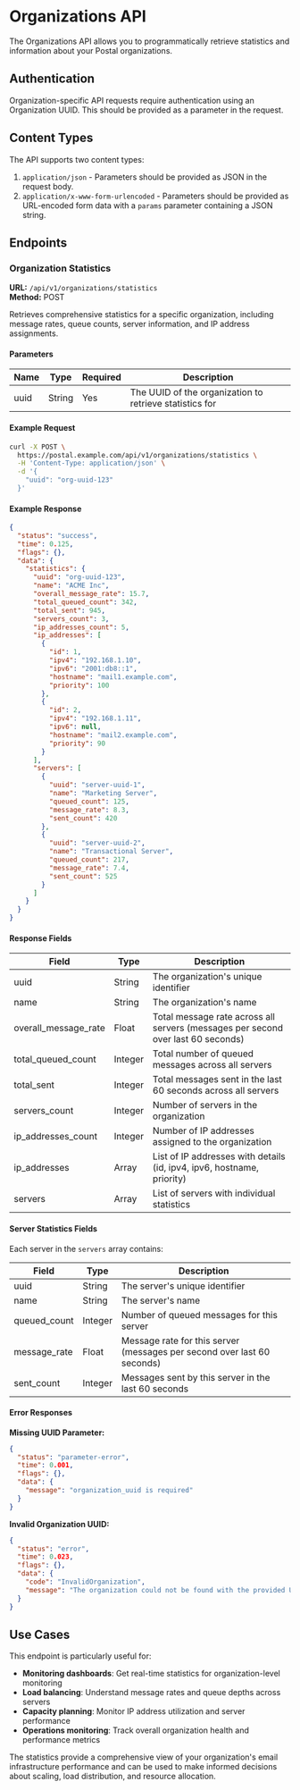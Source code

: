 # Organizations API

The Organizations API allows you to programmatically retrieve statistics and information about your Postal organizations.

## Authentication

Organization-specific API requests require authentication using an Organization UUID. This should be provided as a parameter in the request.

## Content Types

The API supports two content types:

1. `application/json` - Parameters should be provided as JSON in the request body.
2. `application/x-www-form-urlencoded` - Parameters should be provided as URL-encoded form data with a `params` parameter containing a JSON string.

## Endpoints

### Organization Statistics

**URL:** `/api/v1/organizations/statistics`  
**Method:** POST  

Retrieves comprehensive statistics for a specific organization, including message rates, queue counts, server information, and IP address assignments.

#### Parameters

| Name | Type | Required | Description |
|------|------|----------|-------------|
| uuid | String | Yes | The UUID of the organization to retrieve statistics for |

#### Example Request

```bash
curl -X POST \
  https://postal.example.com/api/v1/organizations/statistics \
  -H 'Content-Type: application/json' \
  -d '{
    "uuid": "org-uuid-123"
  }'
```

#### Example Response

```json
{
  "status": "success",
  "time": 0.125,
  "flags": {},
  "data": {
    "statistics": {
      "uuid": "org-uuid-123",
      "name": "ACME Inc",
      "overall_message_rate": 15.7,
      "total_queued_count": 342,
      "total_sent": 945,
      "servers_count": 3,
      "ip_addresses_count": 5,
      "ip_addresses": [
        {
          "id": 1,
          "ipv4": "192.168.1.10",
          "ipv6": "2001:db8::1",
          "hostname": "mail1.example.com",
          "priority": 100
        },
        {
          "id": 2,
          "ipv4": "192.168.1.11",
          "ipv6": null,
          "hostname": "mail2.example.com",
          "priority": 90
        }
      ],
      "servers": [
        {
          "uuid": "server-uuid-1",
          "name": "Marketing Server",
          "queued_count": 125,
          "message_rate": 8.3,
          "sent_count": 420
        },
        {
          "uuid": "server-uuid-2",
          "name": "Transactional Server",
          "queued_count": 217,
          "message_rate": 7.4,
          "sent_count": 525
        }
      ]
    }
  }
}
```

#### Response Fields

| Field | Type | Description |
|-------|------|-------------|
| uuid | String | The organization's unique identifier |
| name | String | The organization's name |
| overall_message_rate | Float | Total message rate across all servers (messages per second over last 60 seconds) |
| total_queued_count | Integer | Total number of queued messages across all servers |
| total_sent | Integer | Total messages sent in the last 60 seconds across all servers |
| servers_count | Integer | Number of servers in the organization |
| ip_addresses_count | Integer | Number of IP addresses assigned to the organization |
| ip_addresses | Array | List of IP addresses with details (id, ipv4, ipv6, hostname, priority) |
| servers | Array | List of servers with individual statistics |

#### Server Statistics Fields

Each server in the `servers` array contains:

| Field | Type | Description |
|-------|------|-------------|
| uuid | String | The server's unique identifier |
| name | String | The server's name |
| queued_count | Integer | Number of queued messages for this server |
| message_rate | Float | Message rate for this server (messages per second over last 60 seconds) |
| sent_count | Integer | Messages sent by this server in the last 60 seconds |

#### Error Responses

**Missing UUID Parameter:**

```json
{
  "status": "parameter-error",
  "time": 0.001,
  "flags": {},
  "data": {
    "message": "organization_uuid is required"
  }
}
```

**Invalid Organization UUID:**

```json
{
  "status": "error",
  "time": 0.023,
  "flags": {},
  "data": {
    "code": "InvalidOrganization",
    "message": "The organization could not be found with the provided UUID"
  }
}
```

## Use Cases

This endpoint is particularly useful for:

- **Monitoring dashboards**: Get real-time statistics for organization-level monitoring
- **Load balancing**: Understand message rates and queue depths across servers
- **Capacity planning**: Monitor IP address utilization and server performance
- **Operations monitoring**: Track overall organization health and performance metrics

The statistics provide a comprehensive view of your organization's email infrastructure performance and can be used to make informed decisions about scaling, load distribution, and resource allocation.